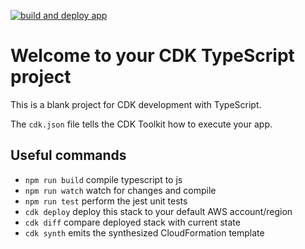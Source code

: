 [![build and deploy app](https://github.com/pramidi11/healthy-hello-app/actions/workflows/deploy-workflow.yml/badge.svg)](https://github.com/pramidi11/healthy-hello-app/actions/workflows/deploy-workflow.yml)


# Welcome to your CDK TypeScript project

This is a blank project for CDK development with TypeScript.

The `cdk.json` file tells the CDK Toolkit how to execute your app.

## Useful commands

* `npm run build`   compile typescript to js
* `npm run watch`   watch for changes and compile
* `npm run test`    perform the jest unit tests
* `cdk deploy`      deploy this stack to your default AWS account/region
* `cdk diff`        compare deployed stack with current state
* `cdk synth`       emits the synthesized CloudFormation template
